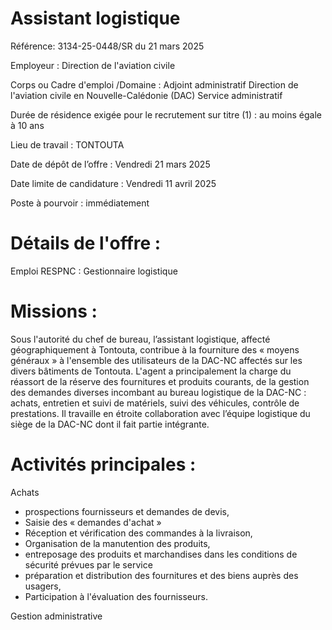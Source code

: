 # Assistant logistique

Référence: 3134-25-0448/SR du 21 mars 2025

Employeur : Direction de l'aviation civile

Corps ou Cadre d'emploi /Domaine : Adjoint administratif Direction de l'aviation civile en Nouvelle-Calédonie (DAC) Service administratif

Durée de résidence exigée pour le recrutement sur titre (1) : au moins égale à 10 ans

Lieu de travail : TONTOUTA

Date de dépôt de l’offre : Vendredi 21 mars 2025

Date limite de candidature : Vendredi 11 avril 2025

Poste à pourvoir : immédiatement

# Détails de l'offre :

Emploi RESPNC : Gestionnaire logistique

# Missions :

Sous l'autorité du chef de bureau, l’assistant logistique, affecté géographiquement à Tontouta, contribue à la fourniture des « moyens généraux » à l'ensemble des utilisateurs de la DAC-NC affectés sur les divers bâtiments de Tontouta. L'agent a principalement la charge du réassort de la réserve des fournitures et produits courants, de la gestion des demandes diverses incombant au bureau logistique de la DAC-NC : achats, entretien et suivi de matériels, suivi des véhicules, contrôle de prestations. Il travaille en étroite collaboration avec l’équipe logistique du siège de la DAC-NC dont il fait partie intégrante.

# Activités principales :

Achats

- prospections fournisseurs et demandes de devis,
- Saisie des « demandes d'achat »
- Réception et vérification des commandes à la livraison,
- Organisation de la manutention des produits,
- entreposage des produits et marchandises dans les conditions de sécurité prévues par le service
- préparation et distribution des fournitures et des biens auprès des usagers,
- Participation à l'évaluation des fournisseurs.

Gestion administrative